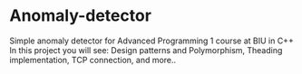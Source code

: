 # Anomaly-detector
Simple anomaly detector for Advanced Programming 1 course at BIU in C++
In this project you will see: Design patterns and Polymorphism, Theading implementation, TCP connection, and more..
